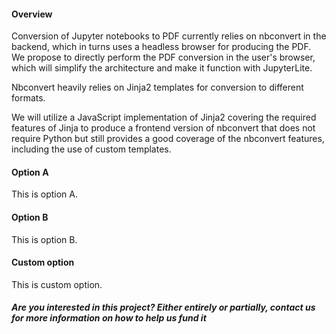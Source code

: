 #### Overview
Conversion of Jupyter notebooks to PDF currently relies on nbconvert in the backend, which in turns uses a headless browser for producing the PDF. We propose to directly perform the PDF conversion in the user's browser, which will simplify the architecture and make it function with JupyterLite.

Nbconvert heavily relies on Jinja2 templates for conversion to different formats.

We will utilize a JavaScript implementation of Jinja2 covering the required features of Jinja to produce a frontend version of nbconvert that does not require Python but still provides a good coverage of the nbconvert features, including the use of custom templates.

#### Option A
This is option A.

#### Option B
This is option B.

#### Custom option
This is custom option.


##### Are you interested in this project? Either entirely or partially, contact us for more information on how to help us fund it